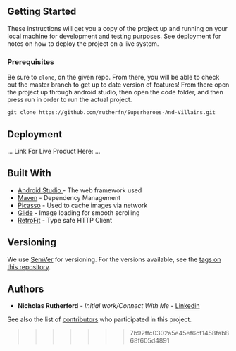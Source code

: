 ## Getting Started

These instructions will get you a copy of the project up and running on your local machine for development and testing purposes. See deployment for notes on how to deploy the project on a live system.

### Prerequisites
Be sure to `clone`, on the given repo. From there, you will be able to check out the master branch to get up to date version of features! From there open the project up through android studio, then open the code folder, and then press run in order to run the actual project. 

```
git clone https://github.com/rutherfn/Superheroes-And-Villains.git
```

## Deployment

...
Link For Live Product Here: 
...

## Built With

* [Android Studio ](https://www.google.com/search?q=androdi+studio&rlz=1C1GCEU_enUS821US821&oq=androdi+studio+&aqs=chrome..69i57j0l5.1767j0j4&sourceid=chrome&ie=UTF-8) - The web framework used
* [Maven](https://maven.apache.org/) - Dependency Management
* [Picasso](https://square.github.io/picasso/) - Used to cache images via network
* [Glide](https://github.com/bumptech/glide) - Image loading for smooth scrolling
* [RetroFit](https://square.github.io/retrofit/) - Type safe HTTP Client


## Versioning

We use [SemVer](http://semver.org/) for versioning. For the versions available, see the [tags on this repository](https://github.com/your/project/tags). 

## Authors

* **Nicholas Rutherford** - *Initial work/Connect With Me* - [Linkedin](https://www.linkedin.com/in/nicholas-rutherford-49a45514b/)

See also the list of [contributors](https://github.com/your/project/contributors) who participated in this project.


<!-- ## Acknowledgments

* Hat tip to anyone whose code was used
* Inspiration
<<<<<<< HEAD
Changing Something
* etc
=======
* etc -->
>>>>>>> 7b92ffc0302a5e45ef6cf1458fab868f605d4891
